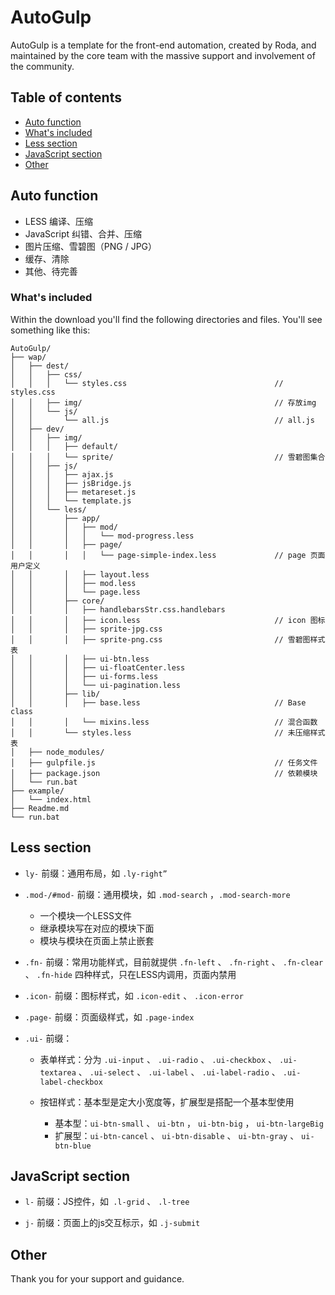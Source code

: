 # AutoGulp

AutoGulp is a template for the front-end automation, created by Roda, and maintained by the core team with the massive support and involvement of the community.

## Table of contents

* [Auto function](#auto-function)
* [What's included](#what-is-included)
* [Less section](#less-section)
* [JavaScript section](#javascript-section)
* [Other](#other)

## Auto function

*  LESS 编译、压缩 
*  JavaScript 纠错、合并、压缩 
*  图片压缩、雪碧图（PNG / JPG） 
*  缓存、清除 
*  其他、待完善 

### What's included

Within the download you'll find the following directories and files.
You'll see something like this:

```
AutoGulp/
├── wap/
│   ├── dest/
│   │   ├── css/                      
│   │   │   └── styles.css                                 // styles.css
│   │   ├── img/                                           // 存放img
│   │   └── js/
│   │       └── all.js                                     // all.js
│   ├── dev/
│   │   ├── img/
│   │   │   ├── default/
│   │   │   └── sprite/                                    // 雪碧图集合
│   │   ├── js/
│   │   │   ├── ajax.js 
│   │   │   ├── jsBridge.js 
│   │   │   ├── metareset.js 
│   │   │   └── template.js
│   │   └── less/
│   │       ├── app/
│   │       │   ├── mod/ 
│   │       │   │   └── mod-progress.less 
│   │       │   ├── page/ 
│   │       │   │   └── page-simple-index.less             // page 页面用户定义
│   │       │   ├── layout.less 
│   │       │   ├── mod.less 
│   │       │   └── page.less
│   │       ├── core/
│   │       │   ├── handlebarsStr.css.handlebars
│   │       │   ├── icon.less                              // icon 图标
│   │       │   ├── sprite-jpg.css
│   │       │   ├── sprite-png.css                         // 雪碧图样式表
│   │       │   ├── ui-btn.less 
│   │       │   ├── ui-floatCenter.less 
│   │       │   ├── ui-forms.less 
│   │       │   └── ui-pagination.less
│   │       ├── lib/
│   │       │   ├── base.less                              // Base class
│   │       │   └── mixins.less                            // 混合函数
│   │       └── styles.less                                // 未压缩样式表
│   ├── node_modules/
│   ├── gulpfile.js                                        // 任务文件
│   ├── package.json                                       // 依赖模块
│   └── run.bat
├── example/
│   └── index.html
├── Readme.md
└── run.bat

```

## Less section

*   `ly-` 前缀：通用布局，如 `.ly-right”` 

*   `.mod-/#mod-` 前缀：通用模块，如 `.mod-search` ，`.mod-search-more`
    *  一个模块一个LESS文件
    *  继承模块写在对应的模块下面
    *  模块与模块在页面上禁止嵌套
    
*   `.fn-` 前缀：常用功能样式，目前就提供 `.fn-left` 、 `.fn-right` 、 `.fn-clear` 、 `.fn-hide` 四种样式，只在LESS内调用，页面内禁用

*   `.icon-` 前缀：图标样式，如 `.icon-edit` 、 `.icon-error` 

*   `.page-` 前缀：页面级样式，如 `.page-index` 

*   `.ui-` 前缀：
    *  表单样式：分为 `.ui-input` 、 `.ui-radio` 、 `.ui-checkbox` 、 `.ui-textarea` 、 `.ui-select` 、 `.ui-label` 、 `.ui-label-radio` 、 `.ui-label-checkbox`
    
    *  按钮样式：基本型是定大小宽度等，扩展型是搭配一个基本型使用
        *  基本型：`ui-btn-small` 、 `ui-btn` ， `ui-btn-big` ， `ui-btn-largeBig`
        *  扩展型：`ui-btn-cancel` 、 `ui-btn-disable` 、 `ui-btn-gray` 、 `ui-btn-blue`

## JavaScript section

*   ` l- ` 前缀：JS控件，如` .l-grid` 、 `.l-tree` 

*   ` j- ` 前缀：页面上的js交互标示，如 `.j-submit` 

## Other
Thank you for your support and guidance.
